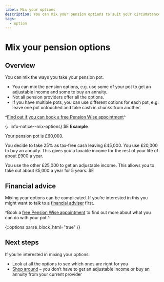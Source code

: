 ```yaml
---
label: Mix your options
description: You can mix your pension options to suit your circumstances at different times during retirement.
tags:
  - option
---
```


# Mix your pension options

## Overview

You can mix the ways you take your pension pot.

- You can mix the pension options, e.g. use some of your pot to get an adjustable income and some to buy an annuity.
- Not all pension providers offer all the options.
- If you have multiple pots, you can use different options for each pot, e.g. leave one pot untouched and take cash in chunks from another.

^[Find out if you can book a free Pension Wise appointment](/en/pension-type-tool)^

{: .info-notice--mix-options}
$E
**Example**

Your pension pot is £60,000.

You decide to take 25% as tax-free cash leaving £45,000. You use £20,000 to buy an annuity. This gives you a taxable income for the rest of your life of about £900 a year.

You use the other £25,000 to get an adjustable income. This allows you to take out about £5,000 a year for 5 years.
$E

## Financial advice

Mixing your options can be complicated. If you’re interested in this you might want to talk to a [financial adviser](/en/financial-advice) first.

^Book a [free Pension Wise appointment](/en/appointments?icn=book-appointment&amp;ici=bottom-mix-options) to find out more about what you can do with your pot.^

{::options parse_block_html="true" /}
<div class="next-steps next-steps--mix-options">

## Next steps

If you’re interested in mixing your options:

- Look at all the options to see which ones are right for you
- [Shop around](/en/shop-around) – you don’t have to get an adjustable income or buy an annuity from your current provider

</div>
